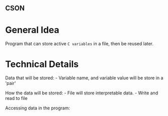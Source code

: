 ## CSON

# General Idea
Program that can store active `C variables` in a file, then be reused later.

# Technical Details
Data that will be stored:
	- Variable name, and variable value will be store in a 'pair'

How the data will be stored:
	- File will store interpretable data.
	- Write and read to file

Accessing data in the program:

